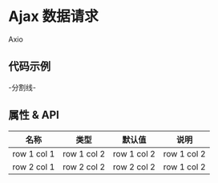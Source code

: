 
# Ajax 数据请求

Axio

## 代码示例

-分割线-

## 属性 & API

名称 | 类型 | 默认值| 说明
---|---|---|---
row 1 col 1 | row 1 col 2| row 1 col 2| row 1 col 2
row 2 col 1 | row 2 col 2| row 2 col 2| row 1 col 2